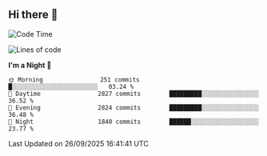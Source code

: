 ## Hi there 👋

<!--
**Wangmerlyn/Wangmerlyn** is a ✨ _special_ ✨ repository because its `README.md` (this file) appears on your GitHub profile.

Here are some ideas to get you started:

- 🔭 I’m currently working on ...
- 🌱 I’m currently learning ...
- 👯 I’m looking to collaborate on ...
- 🤔 I’m looking for help with ...
- 💬 Ask me about ...
- 📫 How to reach me: ...
- 😄 Pronouns: ...
- ⚡ Fun fact: ...
-->
<!--START_SECTION:waka-->
![Code Time](http://img.shields.io/badge/Code%20Time-576%20hrs%2037%20mins-blue)

![Lines of code](https://img.shields.io/badge/From%20Hello%20World%20I%27ve%20Written-43.2%20million%20lines%20of%20code-blue)

**I'm a Night 🦉** 

```text
🌞 Morning                251 commits         █░░░░░░░░░░░░░░░░░░░░░░░░   03.24 % 
🌆 Daytime                2827 commits        █████████░░░░░░░░░░░░░░░░   36.52 % 
🌃 Evening                2824 commits        █████████░░░░░░░░░░░░░░░░   36.48 % 
🌙 Night                  1840 commits        ██████░░░░░░░░░░░░░░░░░░░   23.77 % 
```



 Last Updated on 26/09/2025 16:41:41 UTC
<!--END_SECTION:waka-->
